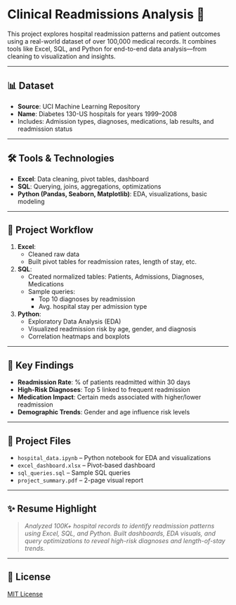 # Clinical Readmissions Analysis 🏥

This project explores hospital readmission patterns and patient outcomes using a real-world dataset of over 100,000 medical records. It combines tools like Excel, SQL, and Python for end-to-end data analysis—from cleaning to visualization and insights.

---

## 📊 Dataset
- **Source**: UCI Machine Learning Repository
- **Name**: Diabetes 130-US hospitals for years 1999–2008
- Includes: Admission types, diagnoses, medications, lab results, and readmission status

---

## 🛠 Tools & Technologies
- **Excel**: Data cleaning, pivot tables, dashboard
- **SQL**: Querying, joins, aggregations, optimizations
- **Python (Pandas, Seaborn, Matplotlib)**: EDA, visualizations, basic modeling

---

## 🔄 Project Workflow
1. **Excel**:
   - Cleaned raw data
   - Built pivot tables for readmission rates, length of stay, etc.
2. **SQL**:
   - Created normalized tables: Patients, Admissions, Diagnoses, Medications
   - Sample queries:
     - Top 10 diagnoses by readmission
     - Avg. hospital stay per admission type
3. **Python**:
   - Exploratory Data Analysis (EDA)
   - Visualized readmission risk by age, gender, and diagnosis
   - Correlation heatmaps and boxplots

---

## 📌 Key Findings
- **Readmission Rate**: % of patients readmitted within 30 days
- **High-Risk Diagnoses**: Top 5 linked to frequent readmission
- **Medication Impact**: Certain meds associated with higher/lower readmission
- **Demographic Trends**: Gender and age influence risk levels

---

## 📁 Project Files
- `hospital_data.ipynb` – Python notebook for EDA and visualizations
- `excel_dashboard.xlsx` – Pivot-based dashboard
- `sql_queries.sql` – Sample SQL queries
- `project_summary.pdf` – 2-page visual report

---

## ✨ Resume Highlight
> *Analyzed 100K+ hospital records to identify readmission patterns using Excel, SQL, and Python. Built dashboards, EDA visuals, and query optimizations to reveal high-risk diagnoses and length-of-stay trends.*

---

## 📎 License
[MIT License](LICENSE)

